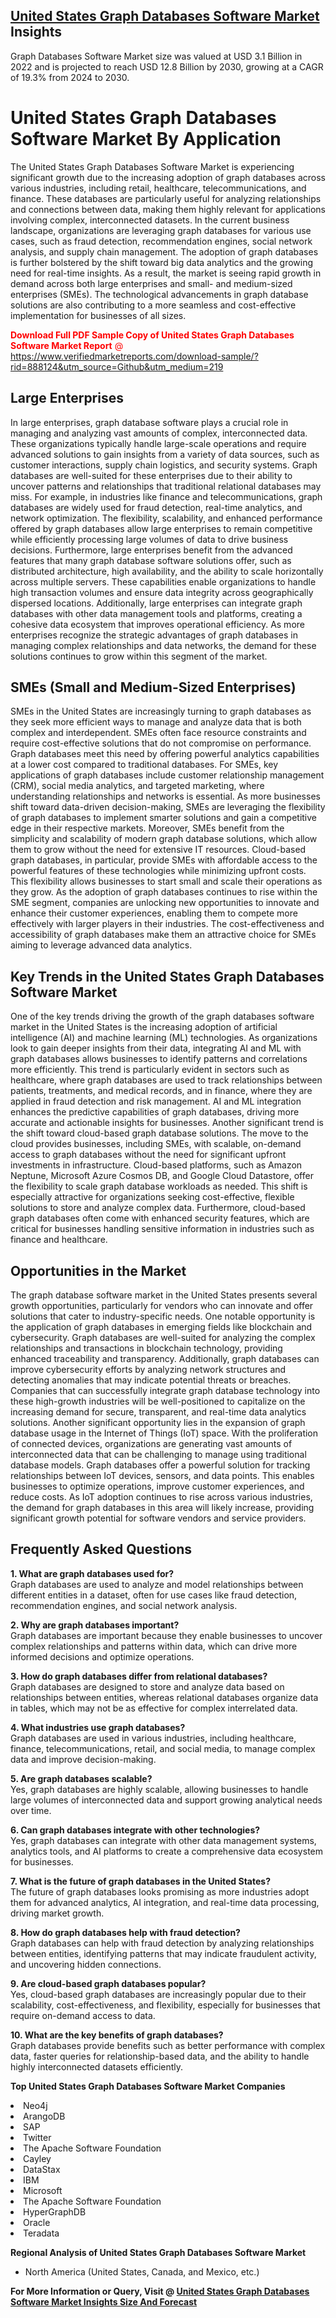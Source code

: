 <h2><a href="https://www.verifiedmarketreports.com/download-sample/?rid=888124&amp;utm_source=Github&amp;utm_medium=219" target="_blank">United States Graph Databases Software Market</a> Insights</h2><p>Graph Databases Software Market size was valued at USD 3.1 Billion in 2022 and is projected to reach USD 12.8 Billion by 2030, growing at a CAGR of 19.3% from 2024 to 2030.</p><p><h1>United States Graph Databases Software Market By Application</h1> <p>The United States Graph Databases Software Market is experiencing significant growth due to the increasing adoption of graph databases across various industries, including retail, healthcare, telecommunications, and finance. These databases are particularly useful for analyzing relationships and connections between data, making them highly relevant for applications involving complex, interconnected datasets. In the current business landscape, organizations are leveraging graph databases for various use cases, such as fraud detection, recommendation engines, social network analysis, and supply chain management. The adoption of graph databases is further bolstered by the shift toward big data analytics and the growing need for real-time insights. As a result, the market is seeing rapid growth in demand across both large enterprises and small- and medium-sized enterprises (SMEs). The technological advancements in graph database solutions are also contributing to a more seamless and cost-effective implementation for businesses of all sizes. <p><span class=""><span style="color: #ff0000;"><strong>Download Full PDF Sample Copy of United States Graph Databases Software Market Report</strong> @ </span><a href="https://www.verifiedmarketreports.com/download-sample/?rid=888124&amp;utm_source=Github&amp;utm_medium=219" target="_blank">https://www.verifiedmarketreports.com/download-sample/?rid=888124&amp;utm_source=Github&amp;utm_medium=219</a></span></p></p> <h2>Large Enterprises</h2> <p>In large enterprises, graph database software plays a crucial role in managing and analyzing vast amounts of complex, interconnected data. These organizations typically handle large-scale operations and require advanced solutions to gain insights from a variety of data sources, such as customer interactions, supply chain logistics, and security systems. Graph databases are well-suited for these enterprises due to their ability to uncover patterns and relationships that traditional relational databases may miss. For example, in industries like finance and telecommunications, graph databases are widely used for fraud detection, real-time analytics, and network optimization. The flexibility, scalability, and enhanced performance offered by graph databases allow large enterprises to remain competitive while efficiently processing large volumes of data to drive business decisions. Furthermore, large enterprises benefit from the advanced features that many graph database software solutions offer, such as distributed architecture, high availability, and the ability to scale horizontally across multiple servers. These capabilities enable organizations to handle high transaction volumes and ensure data integrity across geographically dispersed locations. Additionally, large enterprises can integrate graph databases with other data management tools and platforms, creating a cohesive data ecosystem that improves operational efficiency. As more enterprises recognize the strategic advantages of graph databases in managing complex relationships and data networks, the demand for these solutions continues to grow within this segment of the market. <h2>SMEs (Small and Medium-Sized Enterprises)</h2> <p>SMEs in the United States are increasingly turning to graph databases as they seek more efficient ways to manage and analyze data that is both complex and interdependent. SMEs often face resource constraints and require cost-effective solutions that do not compromise on performance. Graph databases meet this need by offering powerful analytics capabilities at a lower cost compared to traditional databases. For SMEs, key applications of graph databases include customer relationship management (CRM), social media analytics, and targeted marketing, where understanding relationships and networks is essential. As more businesses shift toward data-driven decision-making, SMEs are leveraging the flexibility of graph databases to implement smarter solutions and gain a competitive edge in their respective markets. Moreover, SMEs benefit from the simplicity and scalability of modern graph database solutions, which allow them to grow without the need for extensive IT resources. Cloud-based graph databases, in particular, provide SMEs with affordable access to the powerful features of these technologies while minimizing upfront costs. This flexibility allows businesses to start small and scale their operations as they grow. As the adoption of graph databases continues to rise within the SME segment, companies are unlocking new opportunities to innovate and enhance their customer experiences, enabling them to compete more effectively with larger players in their industries. The cost-effectiveness and accessibility of graph databases make them an attractive choice for SMEs aiming to leverage advanced data analytics. <h2>Key Trends in the United States Graph Databases Software Market</h2> <p>One of the key trends driving the growth of the graph databases software market in the United States is the increasing adoption of artificial intelligence (AI) and machine learning (ML) technologies. As organizations look to gain deeper insights from their data, integrating AI and ML with graph databases allows businesses to identify patterns and correlations more efficiently. This trend is particularly evident in sectors such as healthcare, where graph databases are used to track relationships between patients, treatments, and medical records, and in finance, where they are applied in fraud detection and risk management. AI and ML integration enhances the predictive capabilities of graph databases, driving more accurate and actionable insights for businesses. Another significant trend is the shift toward cloud-based graph database solutions. The move to the cloud provides businesses, including SMEs, with scalable, on-demand access to graph databases without the need for significant upfront investments in infrastructure. Cloud-based platforms, such as Amazon Neptune, Microsoft Azure Cosmos DB, and Google Cloud Datastore, offer the flexibility to scale graph database workloads as needed. This shift is especially attractive for organizations seeking cost-effective, flexible solutions to store and analyze complex data. Furthermore, cloud-based graph databases often come with enhanced security features, which are critical for businesses handling sensitive information in industries such as finance and healthcare. <h2>Opportunities in the Market</h2> <p>The graph database software market in the United States presents several growth opportunities, particularly for vendors who can innovate and offer solutions that cater to industry-specific needs. One notable opportunity is the application of graph databases in emerging fields like blockchain and cybersecurity. Graph databases are well-suited for analyzing the complex relationships and transactions in blockchain technology, providing enhanced traceability and transparency. Additionally, graph databases can improve cybersecurity efforts by analyzing network structures and detecting anomalies that may indicate potential threats or breaches. Companies that can successfully integrate graph database technology into these high-growth industries will be well-positioned to capitalize on the increasing demand for secure, transparent, and real-time data analytics solutions. Another significant opportunity lies in the expansion of graph database usage in the Internet of Things (IoT) space. With the proliferation of connected devices, organizations are generating vast amounts of interconnected data that can be challenging to manage using traditional database models. Graph databases offer a powerful solution for tracking relationships between IoT devices, sensors, and data points. This enables businesses to optimize operations, improve customer experiences, and reduce costs. As IoT adoption continues to rise across various industries, the demand for graph databases in this area will likely increase, providing significant growth potential for software vendors and service providers. <h2>Frequently Asked Questions</h2> <p><strong>1. What are graph databases used for?</strong><br>Graph databases are used to analyze and model relationships between different entities in a dataset, often for use cases like fraud detection, recommendation engines, and social network analysis.</p> <p><strong>2. Why are graph databases important?</strong><br>Graph databases are important because they enable businesses to uncover complex relationships and patterns within data, which can drive more informed decisions and optimize operations.</p> <p><strong>3. How do graph databases differ from relational databases?</strong><br>Graph databases are designed to store and analyze data based on relationships between entities, whereas relational databases organize data in tables, which may not be as effective for complex interrelated data.</p> <p><strong>4. What industries use graph databases?</strong><br>Graph databases are used in various industries, including healthcare, finance, telecommunications, retail, and social media, to manage complex data and improve decision-making.</p> <p><strong>5. Are graph databases scalable?</strong><br>Yes, graph databases are highly scalable, allowing businesses to handle large volumes of interconnected data and support growing analytical needs over time.</p> <p><strong>6. Can graph databases integrate with other technologies?</strong><br>Yes, graph databases can integrate with other data management systems, analytics tools, and AI platforms to create a comprehensive data ecosystem for businesses.</p> <p><strong>7. What is the future of graph databases in the United States?</strong><br>The future of graph databases looks promising as more industries adopt them for advanced analytics, AI integration, and real-time data processing, driving market growth.</p> <p><strong>8. How do graph databases help with fraud detection?</strong><br>Graph databases can help with fraud detection by analyzing relationships between entities, identifying patterns that may indicate fraudulent activity, and uncovering hidden connections.</p> <p><strong>9. Are cloud-based graph databases popular?</strong><br>Yes, cloud-based graph databases are increasingly popular due to their scalability, cost-effectiveness, and flexibility, especially for businesses that require on-demand access to data.</p> <p><strong>10. What are the key benefits of graph databases?</strong><br>Graph databases provide benefits such as better performance with complex data, faster queries for relationship-based data, and the ability to handle highly interconnected datasets efficiently.</p> </p><p><strong>Top United States Graph Databases Software Market Companies</strong></p><div data-test-id=""><p><li>Neo4j</li><li> ArangoDB</li><li> SAP</li><li> Twitter</li><li> The Apache Software Foundation</li><li> Cayley</li><li> DataStax</li><li> IBM</li><li> Microsoft</li><li> The Apache Software Foundation</li><li> HyperGraphDB</li><li> Oracle</li><li> Teradata</li></p><div><strong>Regional Analysis of&nbsp;United States Graph Databases Software Market</strong></div><ul><li dir="ltr"><p dir="ltr">North America&nbsp;(United States, Canada, and Mexico, etc.)</p></li></ul><p><strong>For More Information or Query, Visit @&nbsp;</strong><strong><a href="https://www.verifiedmarketreports.com/product/graph-databases-software-market/?utm_source=Github&amp;utm_medium=219" target="_blank">United States Graph Databases Software Market Insights Size And Forecast</a></strong></p></div>
